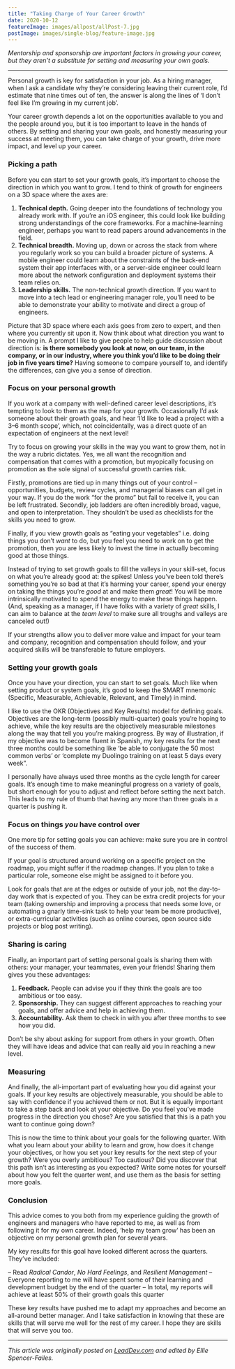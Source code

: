 ```yaml
---
title: "Taking Charge of Your Career Growth"
date: 2020-10-12
featureImage: images/allpost/allPost-7.jpg
postImage: images/single-blog/feature-image.jpg
---
```


_Mentorship and sponsorship are important factors in growing your career, but they aren’t a substitute for setting and measuring your own goals._

---

Personal growth is key for satisfaction in your job.  As a hiring manager, when I ask a candidate why they’re considering leaving their current role, I’d estimate that nine times out of ten, the answer is along the lines of ‘I don’t feel like I’m growing in my current job’.

Your career growth depends a lot on the opportunities available to you and the people around you, but it is too important to leave in the hands of others. By setting and sharing your own goals, and honestly measuring your success at meeting them, you can take charge of your growth, drive more impact, and level up your career.

### Picking a path

Before you can start to set your growth goals, it’s important to choose the direction in which you want to grow.  I tend to think of growth for engineers on a 3D space where the axes are:

1. __Technical depth.__ Going deeper into the foundations of technology you already work with. If you’re an iOS engineer, this could look like building strong understandings of the core frameworks. For a machine-learning engineer, perhaps you want to read papers around advancements in the field.
2. __Technical breadth.__ Moving up, down or across the stack from where you regularly work so you can build a broader picture of systems. A mobile engineer could learn about the constraints of the back-end system their app interfaces with, or a server-side engineer could learn more about the network configuration and deployment systems their team relies on.
3. __Leadership skills.__ The non-technical growth direction.  If you want to move into a tech lead or engineering manager role, you’ll need to be able to demonstrate your ability to motivate and direct a group of engineers.

Picture that 3D space where each axis goes from zero to expert, and then where you currently sit upon it.  Now think about what direction you want to be moving in.  A prompt I like to give people to help guide discussion about direction is: __is there somebody you look at now, on our team, in the company, or in our industry, where you think you’d like to be doing their job in five years time?__ Having someone to compare yourself to, and identify the differences, can give you a sense of direction.

### Focus on your personal growth

If you work at a company with well-defined career level descriptions, it’s tempting to look to them as the map for your growth.  Occasionally I’d ask someone about their growth goals, and hear ‘I’d like to lead a project with a 3–6 month scope’, which, not coincidentally, was a direct quote of an expectation of engineers at the next level!

Try to focus on growing your skills in the way you want to grow them, not in the way a rubric dictates. Yes, we all want the recognition and compensation that comes with a promotion, but myopically focusing on promotion as the sole signal of successful growth carries risk.

Firstly, promotions are tied up in many things out of your control – opportunities, budgets, review cycles, and managerial biases can all get in your way.  If you do the work “for the promo” but fail to receive it, you can be left frustrated. Secondly, job ladders are often incredibly broad, vague, and open to interpretation. They shouldn’t be used as checklists for the skills you need to grow.

Finally, if you view growth goals as “eating your vegetables” i.e. doing things you don’t _want_ to do, but you feel you need to work on to get the promotion, then you are less likely to invest the time in actually becoming good at those things.

Instead of trying to set growth goals to fill the valleys in your skill-set, focus on what you’re already good at: the spikes! Unless you’ve been told there’s something you’re so bad at that it’s harming your career, spend your energy on taking the things you’re _good_ at and make them _great_! You will be more intrinsically motivated to spend the energy to make these things happen. (And, speaking as a manager, if I have folks with a variety of _great_ skills, I can aim to balance at the _team level_ to make sure all troughs and valleys are canceled out!)

If your strengths allow you to deliver more value and impact for your team and company, recognition and compensation should follow, and your acquired skills will be transferable to future employers.

### Setting your growth goals

Once you have your direction, you can start to set goals. Much like when setting product or system goals, it’s good to keep the SMART mnemonic (Specific, Measurable, Achievable, Relevant, and Timely) in mind.

I like to use the OKR (Objectives and Key Results) model for defining goals. Objectives are the long-term (possibly multi-quarter) goals you’re hoping to achieve, while the key results are the objectively measurable milestones along the way that tell you you’re making progress. By way of illustration, if my objective was to become fluent in Spanish, my key results for the next three months could be something like ‘be able to conjugate the 50 most common verbs’ or ‘complete my Duolingo training on at least 5 days every week”.

I personally have always used three months as the cycle length for career goals.  It’s enough time to make meaningful progress on a variety of goals, but short enough for you to adjust and reflect before setting the next batch. This leads to my rule of thumb that having any more than three goals in a quarter is pushing it.

### Focus on things _you_ have control over
One more tip for setting goals you can achieve: make sure you are in control of the success of them.  

If your goal is structured around working on a specific project on the roadmap, you might suffer if the roadmap changes. If you plan to take a particular role, someone else might be assigned to it before you.

Look for goals that are at the edges or outside of your job, not the day-to-day work that is expected of you. They can be extra credit projects for your team (taking ownership and improving a process that needs some love, or automating a gnarly time-sink task to help your team be more productive), or extra-curricular activities (such as online courses, open source side projects or blog post writing).

### Sharing is caring

Finally, an important part of setting personal goals is sharing them with others: your manager, your teammates, even your friends! Sharing them gives you these advantages:

1. __Feedback.__ People can advise you if they think the goals are too ambitious or too easy.
2. __Sponsorship.__ They can suggest different approaches to reaching your goals, and offer advice and help in achieving them.
3. __Accountability.__ Ask them to check in with you after three months to see how you did.

Don’t be shy about asking for support from others in your growth. Often they will have ideas and advice that can really aid you in reaching a new level.

### Measuring

And finally, the all-important part of evaluating how you did against your goals. If your key results are objectively measurable, you should be able to say with confidence if you achieved them or not. But it is equally important to take a step back and look at your objective. Do you feel you’ve made progress in the direction you chose? Are you satisfied that this is a path you want to continue going down?

This is now the time to think about your goals for the following quarter. With what you learn about your ability to learn and grow, how does it change your objectives, or how you set your key results for the next step of your growth? Were you overly ambitious? Too cautious?  Did you discover that this path isn’t as interesting as you expected? Write some notes for yourself about how you felt the quarter went, and use them as the basis for setting more goals.

### Conclusion 

This advice comes to you both from my experience guiding the growth of engineers and managers who have reported to me, as well as from following it for my own career. Indeed, ‘help my team grow’ has been an objective on my personal growth plan for several years.

My key results for this goal have looked different across the quarters. They’ve included:


– Read _Radical Candor_, _No Hard Feelings_, and _Resilient Management_ 
– Everyone reporting to me will have spent some of their learning and development budget by the end of the quarter
– In total, my reports will achieve at least 50% of their growth goals this quarter 

These key results have pushed me to adapt my approaches and become an all-around better manager.  And I take satisfaction in knowing that these are skills that will serve me well for the rest of my career. I hope they are skills that will serve you too.

---
_This article was originally posted on [LeadDev.com](https://leaddev.com/professional-development/taking-charge-your-career-growth) and edited by Ellie Spencer-Failes._